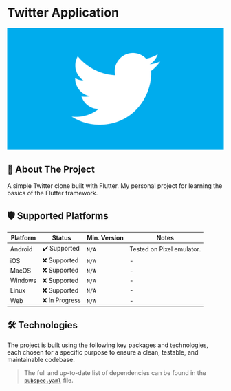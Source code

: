 # Twitter Application

![twitter](documentation/assets/images/background.png)
## 🎯 About The Project
A simple Twitter clone built with Flutter. My personal project for learning the basics of the Flutter framework.

## 🛡️ Supported Platforms

| Platform | Status | Min. Version | Notes |
|---|---|---|---|
| Android | ✔️ Supported | `N/A` | Tested on Pixel emulator. |
| iOS | ❌ Supported | `N/A` |  - |
| MacOS | ❌ Supported | `N/A` |  - |
| Windows | ❌ Supported | `N/A` |  - |
| Linux | ❌ Supported | `N/A` |  - |
| Web | ❌ In Progress | `N/A` | - |

## 🛠️ Technologies
The project is built using the following key packages and technologies, each chosen for a specific purpose to ensure a clean, testable, and maintainable codebase.

> The full and up-to-date list of dependencies can be found in the [`pubspec.yaml`](./pubspec.yaml) file.


